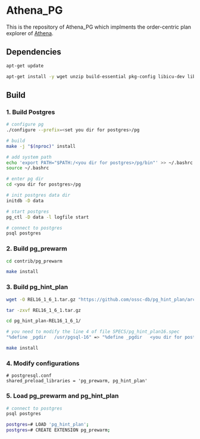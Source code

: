 # Athena_PG


This is the repository of Athena_PG which implments the order-centric plan explorer of [Athena](https://anonymous.4open.science/r/Athena-D645).

## Dependencies

```bash 
apt-get update

apt-get install -y wget unzip build-essential pkg-config libicu-dev libreadline-dev libz-dev bison flex gosu locales
```
## Build
### 1. Build Postgres
```bash
# configure pg
./configure --prefix=<set you dir for postgres>/pg 

# build
make -j "$(nproc)" install 

# add system path
echo 'export PATH="$PATH:/<you dir for postgres>/pg/bin"' >> ~/.bashrc
source ~/.bashrc

# enter pg dir
cd <you dir for postgres>/pg

# init postgres data dir
initdb -D data

# start postgres
pg_ctl -D data -l logfile start

# connect to postgres
psql postgres
```

### 2. Build pg_prewarm
```bash
cd contrib/pg_prewarm

make install
```

### 3. Build pg_hint_plan
```bash
wget -O REL16_1_6_1.tar.gz "https://github.com/ossc-db/pg_hint_plan/archive/refs/tags/REL16_1_6_1.tar.gz"

tar -zxvf REL16_1_6_1.tar.gz

cd pg_hint_plan-REL16_1_6_1/

# you need to modify the line 4 of file SPECS/pg_hint_plan16.spec
"%define _pgdir   /usr/pgsql-16" => "%define _pgdir   <you dir for postgres>/pg"

make install
```

### 4. Modify configurations
```
# postgresql.conf
shared_preload_libraries = 'pg_prewarm, pg_hint_plan'
```

### 5. Load pg_prewarm and pg_hint_plan
```bash
# connect to postgres
psql postgres

postgres=# LOAD 'pg_hint_plan';
postgres=# CREATE EXTENSION pg_prewarm;
```

